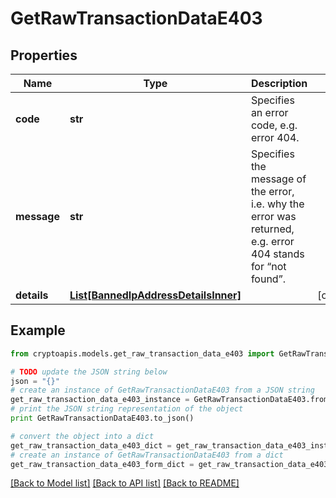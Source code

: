 # GetRawTransactionDataE403


## Properties
Name | Type | Description | Notes
------------ | ------------- | ------------- | -------------
**code** | **str** | Specifies an error code, e.g. error 404. | 
**message** | **str** | Specifies the message of the error, i.e. why the error was returned, e.g. error 404 stands for “not found”. | 
**details** | [**List[BannedIpAddressDetailsInner]**](BannedIpAddressDetailsInner.md) |  | [optional] 

## Example

```python
from cryptoapis.models.get_raw_transaction_data_e403 import GetRawTransactionDataE403

# TODO update the JSON string below
json = "{}"
# create an instance of GetRawTransactionDataE403 from a JSON string
get_raw_transaction_data_e403_instance = GetRawTransactionDataE403.from_json(json)
# print the JSON string representation of the object
print GetRawTransactionDataE403.to_json()

# convert the object into a dict
get_raw_transaction_data_e403_dict = get_raw_transaction_data_e403_instance.to_dict()
# create an instance of GetRawTransactionDataE403 from a dict
get_raw_transaction_data_e403_form_dict = get_raw_transaction_data_e403.from_dict(get_raw_transaction_data_e403_dict)
```
[[Back to Model list]](../README.md#documentation-for-models) [[Back to API list]](../README.md#documentation-for-api-endpoints) [[Back to README]](../README.md)


